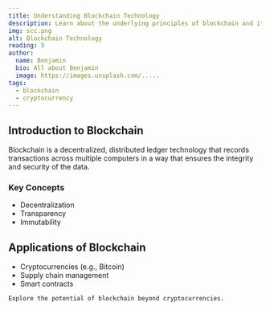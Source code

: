 ```yaml
---
title: Understanding Blockchain Technology
description: Learn about the underlying principles of blockchain and its applications
img: scc.png
alt: Blockchain Technology
reading: 5
author:
  name: Benjamin
  bio: All about Benjamin
  image: https://images.unsplash.com/.....
tags: 
  - blockchain
  - cryptocurrency
---
```


## Introduction to Blockchain

Blockchain is a decentralized, distributed ledger technology that records transactions across multiple computers in a way that ensures the integrity and security of the data.

### Key Concepts

- Decentralization
- Transparency
- Immutability

## Applications of Blockchain

- Cryptocurrencies (e.g., Bitcoin)
- Supply chain management
- Smart contracts

```markdown[blockchain-technology.md]
Explore the potential of blockchain beyond cryptocurrencies.
```

<info-box>
  <template #info-box>
    Stay updated with the latest developments in blockchain technology.
  </template>
</info-box>
